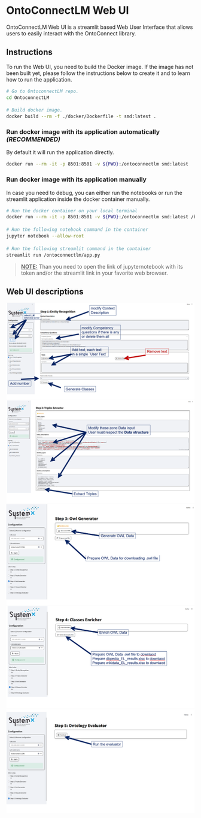 # OntoConnectLM Web UI  
OntoConnectLM Web UI is a streamlit based Web User Interface that allows users to easily interact with the OntoConnect library.

## Instructions  
To run the Web UI, you need to build the Docker image.
If the image has not been built yet, please follow the instructions below to create it and to learn how to run the application.

```bash
# Go to OntoconnectLM repo.
cd OntoconnectLM

# Build docker image.
docker build --rm -f ./docker/Dockerfile -t smd:latest .
```

### Run docker image with its application automatically ***(RECOMMENDED)***  
By default it will run the application directly.
```bash
docker run --rm -it -p 8501:8501 -v ${PWD}:/ontoconnectlm smd:latest
```

### Run docker image with its application manually  
In case you need to debug, you can either run the notebooks or run the streamlit application inside the docker container manually.
```bash
# Run the docker container on your local terminal
docker run --rm -it -p 8501:8501 -v ${PWD}:/ontoconnectlm smd:latest /bin/bash

# Run the following notebook command in the container
jupyter notebook --allow-root

# Run the following streamlit command in the container
streamlit run /ontoconnectlm/app.py
```
> **<u>NOTE:</u>** Than you need to open the link of jupyternotebook with its token and/or the streamlit link in your favorite web browser.


## Web UI descriptions  
![alt text](../images/ihm/image-0.png)  
![alt text](../images/ihm/image-1.png)  
![alt text](../images/ihm/image-2.png)  
![alt text](../images/ihm/image-3.png)  
![alt text](../images/ihm/image-4.png)

